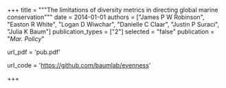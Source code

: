 +++
title = """The limitations of diversity metrics in directing global marine
conservation"""
date = 2014-01-01
authors = ["James P W Robinson", "Easton R White", "Logan D Wiwchar", "Danielle C Claar", "Justin P Suraci", "Julia K Baum"]
publication_types = ["2"]
selected = "false"
publication = "*Mar. Policy*"

url_pdf = 'pub.pdf'

url_code = 'https://github.com/baumlab/evenness'

+++

